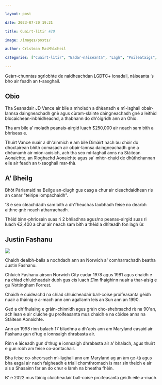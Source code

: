 ```yaml
---

layout: post

date: 2023-07-20 19:21

title: Cuairt-litir #20

image: /images/posts/

author: Crìstean MacMhìcheil

categories: ["Cuairt-litir", "Eadar-nàiseanta", "Lagh", "Poileataigs", "Slàinte", "Spòrs"]
  
---
```


Geàrr-chunntas sgrìobhte de naidheachdan LGDTC+ ionadail, nàiseanta ‘s bho air feadh an t-saoghail.

## Obio

Tha Seanadair JD Vance air bile a mholadh a dhèanadh e mì-laghail obair-lannsa daingneachadh gnè agus cùram-slàinte daingneachadh gnè a leithid blocaichean-inbhidheachd, a thabhann do dh'òigridh ann an Ohio.

Tha am bile a' moladh peanais-airgid luach $250,000 air neach sam bith a bhriseas e.

Thuirt Vance nuair a dh'ainmich e am bile Dimàirt nach bu chòir do dhoctairean bhith comasach air obair-lannsa daingneachadh gnè a dhèanamh air mion-aoisich, ach tha seo mì-laghail anns na Stàitean Aonaichte, an Rìoghachd Aonaichte agus sa' mhòr-chuid de dhùthchannan eile air feadh an t-saoghail mar-thà.


## A' Bheilg

Bhòt Pàrlamaid na Beilge an-diugh gus casg a chur air cleachdaidhean ris an canar "teiripe iompachaidh". 

'S e seo cleachdadh sam bith a dh'fheuchas taobhadh feise no dearbh aithne gnè neach atharrachadh.

Thèid binn-phriosain suas ri 2 bhliadhna agus/no peanas-airgid suas ri luach €2,400 a chur air neach sam bith a thèid a dhìteadh fon lagh ùr.

## Justin Fashanu

![](/images/2023-07-20-justin-fashanu.jpeg)

Chaidh dealbh-balla a nochdadh ann an Norwich a' comharrachadh beatha Justin Fashanu.

Chluich Fashanu airson Norwich City eadar 1978 agus 1981 agus chaidh e na chiad chluicheadair dubh gus cìs luach £1m fhaighinn nuair a thar-aisig e gu Nottingham Forrest.

Chaidh e cuideachd na chiad chluicheadair ball-coise proifeasanta gèidh nuair a thàinig e a-mach ann ann agallamh leis an Sun ann an 1990.

Ged a dh'fhulaing e gràin-chinnidh agus gràin cho-sheòrsachd rè na 90'an, ach lean e air cluiche gu proifeasanta mus chaidh e na còidse anns na Stàitean Aonaichte.

Ann an 1998 rinn balach 17 bliadhna a dh'aois ann am Maryland casaid air Fashanu gun d'tug e ionnsaigh dhrabasta air.

Rinn e àiceadh gun d'thug e ionnsaigh dhrabasta air a' bhalach, agus thuirt e gun robh am feise co-aontachail.

Bha feise co-sheòrsach mì-laghail ann am Maryland ag an àm ge-tà agus bha eagal air nach faigheadh e triail chomthromach is mar sin theich e air ais a Shasainn far an do chur e làmh na bheatha fhèin.

B' e 2022 mus tàinig cluicheadair ball-coise proifeasanta gèidh eile a-mach.